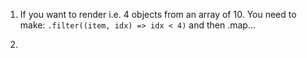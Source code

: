 1. If you want to render i.e. 4 objects from an array of 10. You need to make:
   `.filter((item, idx) => idx < 4)` and then .map...

2.
